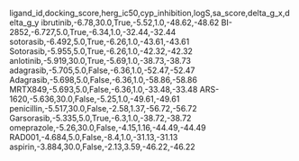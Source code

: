 ligand_id,docking_score,herg_ic50,cyp_inhibition,logS,sa_score,delta_g_x,delta_g_y
ibrutinib,-6.78,30.0,True,-5.52,1.0,-48.62,-48.62
BI-2852,-6.727,5.0,True,-6.34,1.0,-32.44,-32.44
sotorasib,-6.492,5.0,True,-6.26,1.0,-43.61,-43.61
Sotorasib,-5.955,5.0,True,-6.26,1.0,-42.32,-42.32
anlotinib,-5.919,30.0,True,-5.69,1.0,-38.73,-38.73
adagrasib,-5.705,5.0,False,-6.36,1.0,-52.47,-52.47
Adagrasib,-5.698,5.0,False,-6.36,1.0,-58.86,-58.86
MRTX849,-5.693,5.0,False,-6.36,1.0,-33.48,-33.48
ARS-1620,-5.636,30.0,False,-5.25,1.0,-49.61,-49.61
penicillin,-5.517,30.0,False,-2.58,1.37,-56.72,-56.72
Garsorasib,-5.335,5.0,True,-6.3,1.0,-38.72,-38.72
omeprazole,-5.26,30.0,False,-4.15,1.16,-44.49,-44.49
RAD001,-4.684,5.0,False,-8.4,1.0,-31.13,-31.13
aspirin,-3.884,30.0,False,-2.13,3.59,-46.22,-46.22
